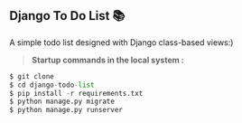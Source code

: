 ## Django To Do List 📚

A simple todo list designed with Django class-based views:)

> **Startup commands in the local system :**

```python
$ git clone
$ cd django-todo-list
$ pip install -r requirements.txt
$ python manage.py migrate
$ python manage.py runserver
```